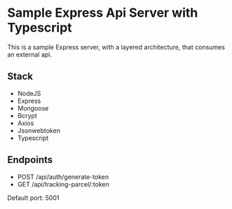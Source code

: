# Sample Express Api Server with Typescript

This is a sample Express server, with a layered architecture, that consumes an external api.

## Stack

- NodeJS
- Express
- Mongoose
- Bcrypt
- Axios
- Jsonwebtoken
- Typescript


## Endpoints

- POST /api/auth/generate-token
- GET /api/tracking-parcel/:token

Default port: 5001


